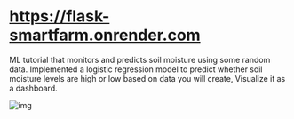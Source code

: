 # https://flask-smartfarm.onrender.com

ML tutorial that monitors and predicts soil moisture using some random data.
Implemented a logistic regression model to predict whether soil moisture levels are high or low based on data you will create,
Visualize it as a dashboard.

![img](https://github.com/user-attachments/assets/31bc84c4-d84a-4f23-95d1-e73e4e86c68e)


[//]: # (# resources)

[//]: # (- [home]&#40;home.pdf&#41;)

[//]: # (- [dash]&#40;dash.pdf&#41;)